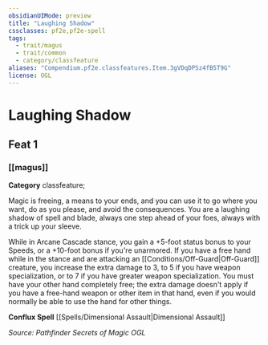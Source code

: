```yaml
---
obsidianUIMode: preview
title: "Laughing Shadow"
cssclasses: pf2e,pf2e-spell
tags:
  - trait/magus
  - trait/common
  - category/classfeature
aliases: "Compendium.pf2e.classfeatures.Item.3gVDqDPSz4fB5T9G"
license: OGL
---
```

# Laughing Shadow
## Feat 1
### [[magus]]

**Category** classfeature; 




Magic is freeing, a means to your ends, and you can use it to go where you want, do as you please, and avoid the consequences. You are a laughing shadow of spell and blade, always one step ahead of your foes, always with a trick up your sleeve.

While in Arcane Cascade stance, you gain a +5-foot status bonus to your Speeds, or a +10-foot bonus if you're unarmored. If you have a free hand while in the stance and are attacking an [[Conditions/Off-Guard|Off-Guard]] creature, you increase the extra damage to 3, to 5 if you have weapon specialization, or to 7 if you have greater weapon specialization. You must have your other hand completely free; the extra damage doesn't apply if you have a free-hand weapon or other item in that hand, even if you would normally be able to use the hand for other things.

**Conflux Spell** [[Spells/Dimensional Assault|Dimensional Assault]]

*Source: Pathfinder Secrets of Magic*
*OGL*